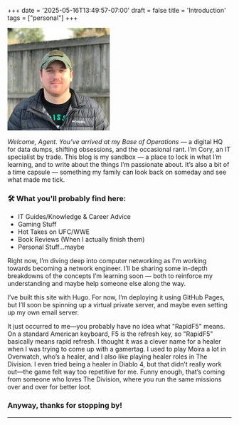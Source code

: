 +++
date = '2025-05-16T13:49:57-07:00'
draft = false
title = 'Introduction'
tags = ["personal"]
+++

![Me](/images/cory.jpeg)

*Welcome, Agent. You’ve arrived at my Base of Operations* — a digital HQ for data dumps, shifting obsessions, and the occasional rant. I’m Cory, an IT specialist by trade. This blog is my sandbox — a place to lock in what I’m learning, and to write about the things I’m passionate about. It’s also a bit of a time capsule — something my family can look back on someday and see what made me tick.

### 🛠️ What you'll probably find here:

- IT Guides/Knowledge & Career Advice
- Gaming Stuff
- Hot Takes on UFC/WWE
- Book Reviews (When I actually finish them)
- Personal Stuff...maybe

Right now, I’m diving deep into computer networking as I'm working towards becoming a network engineer. I’ll be sharing some in-depth breakdowns of the concepts I’m learning soon — both to reinforce my understanding and maybe help someone else along the way.

I’ve built this site with Hugo. For now, I’m deploying it using GitHub Pages, but I’ll soon be spinning up a virtual private server, and maybe even setting up my own email server.

It just occurred to me—you probably have no idea what "RapidF5" means. On a standard American keyboard, F5 is the refresh key, so "RapidF5" basically means rapid refresh. I thought it was a clever name for a healer when I was trying to come up with a gamertag. I used to play Moira a lot in Overwatch, who’s a healer, and I also like playing healer roles in The Division. I even tried being a healer in Diablo 4, but that didn’t really work out—the game felt way too repetitive for me. Funny enough, that’s coming from someone who loves The Division, where you run the same missions over and over for better loot.

### Anyway, thanks for stopping by!

---